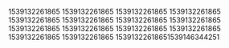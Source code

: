 1539132261865
1539132261865
1539132261865
1539132261865
1539132261865
1539132261865
1539132261865
1539132261865
1539132261865
1539132261865
1539132261865
1539132261865
1539132261865
1539132261865
15391322618651539146344251